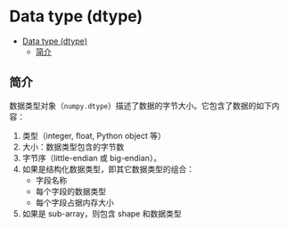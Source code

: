 # Data type (dtype)

- [Data type (dtype)](#data-type-dtype)
  - [简介](#%e7%ae%80%e4%bb%8b)

## 简介

数据类型对象（`numpy.dtype`）描述了数据的字节大小。它包含了数据的如下内容：

1. 类型（integer, float, Python object 等）
2. 大小：数据类型包含的字节数
3. 字节序（little-endian 或 big-endian）。
4. 如果是结构化数据类型，即其它数据类型的组合：
   - 字段名称
   - 每个字段的数据类型
   - 每个字段占据内存大小
5. 如果是 sub-array，则包含 shape 和数据类型

